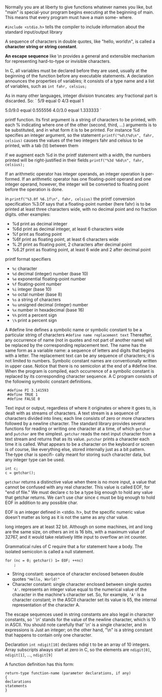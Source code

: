 Normally you are at liberty to give functions whatever
names you like, but "main" is special-your program begins executing at the
beginning of main. This means that every program must have a main some-
where.

`#include <stdio.h>` tells the compiler to include information about the standard input/output library

A sequence of characters in double quotes, like "hello, world\n", is
called a **character string or string constant**.

**An escape sequence** like
\n provides a general and extensible mechanism for representing hard-to-type
or invisible characters.

In C, all variables must be declared before they are used, usually at the
beginning of the function before any executable statements. A declaration
announces the properties of variables; it consists of a type name and a list of
variables, such as
`int fahr, celsius;`

As in many other languages, integer division truncates: any fractional part is discarded. So:
`
5/9 equal 0
4/3 equal 1

5.0/9.0 equal 0.555556
4.0/3.0 equal 1.333333
`

printf function. Its first argument is a string of characters to be printed, with each
% indicating where one of the other (second, third, ...) arguments is to be substituted, 
and in what form it is to be printed. For instance %d specifies an integer argument, so the statement
`printf("%d\t%d\n", fahr, celsius)`
causes the values of the two integers fahr and celsius to be printed, with a tab (\t) between them

if we augment each %d in the printf statement with a width, the numbers printed will be right-justified in their fields
`printf("%3d %6d\n", fahr, celsius);`

If an arithmetic operator has integer operands, an integer operation is per-
formed. If an arithmetic operator has one floating-point operand and one
integer operand, however, the integer will be converted to floating point before
the operation is done.

in `printf("%3.0f %6.1f\n", fahr, celsius)` the printf conversion specification %3.Of says that a floating-point
number (here fahr) is to be printed at least three characters wide, with no
decimal point and no fraction digits. other examples:
- %d print as decimal integer
- %6d print as decimal integer, at least 6 characters wide
- %f print as floating point
- %6f print as floating point, at least 6 characters wide
- %.2f print as floating point, 2 characters after decimal point
- %6.2f print as floating point, at least 6 wide and 2 after decimal point

printf format specifiers
- `%c` character
- `%d` decimal (integer) number (base 10)
- `%e` exponential floating-point number
- `%f` floating-point number
- `%i` integer (base 10)
- `%o` octal number (base 8)
- `%s` a string of characters
- `%u` unsigned decimal (integer) number
- `%x` number in hexadecimal (base 16)
- `%%` print a percent sign
- `\%` print a percent sign

A #define line defines a symbolic name or symbolic constant to be a particular string of characters
`#define name replacement text`
Thereafter, any occurrence of name (not in quotes and not part of another
name) will be replaced by the corresponding replacement text. The name has
the same form as a variable name: a sequence of letters and digits that begins
with a letter. The replacement text can be any sequence of characters; it is not
limited to numbers. Symbolic constant names are conventionally written in upper case.
Notice that there is no semicolon at the end of a #define line.
When the program is compiled, each occurrence of a symbolic constant is replaced by its corresponding character sequence. 
A C program consists of the following symbolic constant definitions.
```
 #define PI 3.141593
 #define TRUE 1
 #define FALSE 0
 ```

Text input or output, regardless of where it originates or where it goes to, is dealt with as streams of characters.
A text stream is a sequence of characters divided into lines; each line consists of zero or more characters followed by a newline character.
The standard library provides several functions for reading or writing one character at a time, of which `getchar` and `putchar` are the simplest.
`getchar` reads the next input character from a text stream and returns that as its value.
`putchar` prints a character each time it is called.
What appears to be a character on the keyboard or screen is of course, like
everything else, stored internally just as a bit pattern. The·type char is specifi-
cally meant for storing such character data, but any integer type can be used.
```
int c;
c = getchar();
```
`getchar` returns a distinctive value when there is no more
input, a value that cannot be confused with any real character. This value is
called EOF, for "end of file." We must declare c to be a type big enough to
hold any value that getchar returns. We can't use char since c must be big
enough to hold EOF in addition to any possible char.

EOF is an integer defined in <stdio. h>, but the specific numeric value
doesn't matter as long as it is not the same as any char value.

long integers are at least 32 bit. Although on some
machines, int and long are the same size, on others an int is 16 bits, with a
maximum value of 32767, and it would take relatively little input to overflow an
int counter.

Grammatical rules of C require that a for statement have a body. The isolated semicolon is called a null statement.
```
for (nc = 0; getchar() 1= EOF; ++nc)
    ;
```

- String constant: sequence of character enclosed between double quotes `"Hello, World!"`
- Character constant: single character enclosed between single quotes `'A'`. represents an integer value equal
to the numerical value of the character in the machine's character set. So, for example, `'A'` is a character constant; in the ASCII character
set its value is 65, the internal representation of the character A.

The escape sequences used in string constants are also legal in character constants, so ' \n' stands for the value of the newline character, which is 10 in
ASCII. You should note carefully that' \n' is a single character, and in
expressions is Just an integer; on the other hand, "\n" is a string constant that
happens to contain only one character.

Declaration `int ndigit[10]` declares ndiqi t to be an array of 10 integers. Array subscripts always start at
zero in C, so the elements are `ndigit[0]`, `ndigit[1]`, ..., `ndigit[9]`

A function definition has this form:
```
return-type function-name (parameter declarations, if any)
{
declarations
statements
}
```
